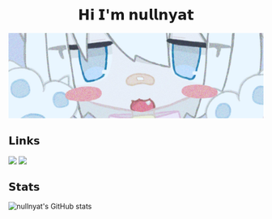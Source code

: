 <h1 align="center"> 𝗛𝗶 𝗜'𝗺 𝗻𝘂𝗹𝗹𝗻𝘆𝗮𝘁</h1>
<p align="center"><img src="assets/header.png">

 ## 𝗟𝗶𝗻𝗸𝘀
<p align="left">
 <a href="https://discord.com/users/839568515848470538"><img src="https://img.shields.io/badge/-nullnyat%EF%BC%830001-161821.svg?logo=discord&style=flat-square"></a>
 <a href="https://keybase.io/nullnyat"><img src="https://img.shields.io/badge/-nullnyat-161821.svg?logo=keybase&style=flat-square"></a>

<!-- ## 𝗟𝗮𝗻𝗴𝘂𝗮𝗴𝗲𝘀 𝗮𝗻𝗱 𝗧𝗼𝗼𝗹𝘀
<p align="left">
 <img src="https://img.shields.io/badge/-HTML-161821.svg?logo=html5&style=flat-square">
 <img src="https://img.shields.io/badge/-CSS-161821.svg?logo=css3&style=flat-square&logoColor=1572B6">
 <img src="https://img.shields.io/badge/-Sass-161821.svg?logo=sass&style=flat-square">
 <img src="https://img.shields.io/badge/-Svelte-161821.svg?logo=Svelte&style=flat-square">
 <img src="https://img.shields.io/badge/-Git-161821.svg?logo=git&style=flat-square">
 <img src="https://img.shields.io/badge/-Adobe%20Illustrator-161821.svg?logo=adobe-illustrator&style=flat-square">
 <img src="https://img.shields.io/badge/-Adobe%20Photoshop-161821.svg?logo=adobe-photoshop&style=flat-square">
 <img src="https://img.shields.io/badge/-Adobe%20XD-161821.svg?logo=adobe-xd&style=flat-square">
 <img src="https://img.shields.io/badge/-Microsoftexcel-161821.svg?logo=microsoftexcel&style=flat-square&logoColor=217346">
 <img src="https://img.shields.io/badge/-Microsoftword-161821.svg?logo=microsoftword&style=flat-square&logoColor=2B579A">
 <img src="https://img.shields.io/badge/-Powershell-161821.svg?logo=powershell&style=flat-square">
 -->
## 𝗦𝘁𝗮𝘁𝘀
<p align="left">
 <img alt="nullnyat's GitHub stats" src="https://github-readme-stats.vercel.app/api?username=nullnyat&layout=compact&hide_border=ture&theme=nord&show_icons=ture&bg_color=161821&icon_color=95C4CE&text_color=FFF&title_color=91ACD1&count_private=ture">

